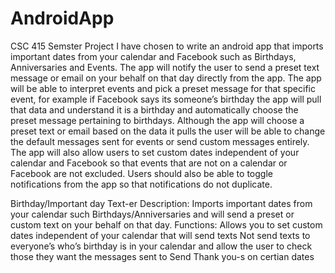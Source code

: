 # AndroidApp
CSC 415 Semster Project 
I have chosen to write an android app that imports important dates from your calendar and Facebook such as Birthdays, Anniversaries and Events. The app will notify the user to send a preset text message or email on your behalf on that day directly from the app.  The app will be able to interpret events and pick a preset message for that specific event, for example if Facebook says its someone’s birthday the app will pull that data and understand it is a birthday and automatically choose the preset message pertaining to birthdays. Although the app will choose a preset text or email based on the data it pulls the user will be able to change the default messages sent for events or send custom messages entirely. The app will also allow users to set custom dates independent of your calendar and Facebook so that events that are not on a calendar or Facebook are not excluded. Users should also be able to toggle notifications from the app so that notifications do not duplicate. 

Birthday/Important day Text-er
	Description:
			Imports important dates from your calendar such		Birthdays/Anniversaries and will send a preset or custom text on 			your behalf on that day. 
	 Functions:
		Allows you to set custom dates independent of your calendar that will send texts 
		Not send texts to everyone’s who’s birthday is in your calendar and allow the user to check those they want the messages sent to
		Send Thank you-s on certian dates 
